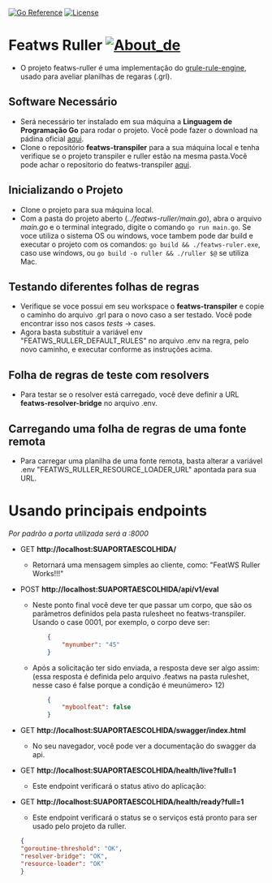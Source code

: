 [![Go Reference](https://pkg.go.dev/badge/github.com/abu-lang/goabu.svg)](https://pkg.go.dev/github.com/bancodobrasil/featws-ruller)
[![License](https://img.shields.io/badge/License-Apache%202.0-blue.svg)](https://github.com/bancodobrasil/featws-ruller/blob/develop/LICENSE)


# **Featws Ruller** [![About_de](https://github.com/yammadev/flag-icons/blob/master/png/BR.png?raw=true)](https://github.com/bancodobrasil/featws-transpiler/blob/develop/README_ptbr.md)

- O projeto featws-ruller é uma implementação do [grule-rule-engine](https://github.com/hyperjumptech/grule-rule-engine), usado para aveliar planilhas de regaras (.grl).

## Software Necessário
- Será necessário ter instalado em sua máquina a **Linguagem de Programação Go** para rodar o projeto. Você pode fazer o download na pádina oficial [aqui](https://go.dev/doc/install).
- Clone o repositório **featws-transpiler** para a sua máquina local e tenha verifique se o projeto transpiler e ruller estão na mesma pasta.Você pode achar o repositorio do featws-transpiler [aqui](https://github.com/bancodobrasil/featws-transpiler).

## Inicializando o Projeto
- Clone o projeto para sua máquina local.
- Com a pasta do projeto aberto (*../featws-ruller/main.go*), abra o arquivo  _main.go_ e o terminal integrado, digite o comando `go run main.go`. Se voce utiliza o sistema OS ou windows, voce tambem pode dar build e executar o projeto com os comandos: `go build && ./featws-ruler.exe`, caso use windows, ou  `go build -o ruller && ./ruller $@` se utiliza Mac.

## Testando diferentes folhas de regras
- Verifique se voce possui em seu workspace o **featws-transpiler** e copie o caminho do arquivo .grl para o novo caso a ser testado. Você pode encontrar isso nos casos _tests_ -> cases.
- Agora basta substituir a variável env "FEATWS_RULLER_DEFAULT_RULES" no arquivo .env na regra, pelo novo caminho, e executar conforme as instruções acima.

## Folha de regras de teste com resolvers
- Para testar se o resolver está carregado, você deve definir a URL **featws-resolver-bridge** no arquivo .env.

## Carregando uma folha de regras de uma fonte remota
- Para carregar uma planilha de uma fonte remota, basta alterar a variável .env "FEATWS_RULLER_RESOURCE_LOADER_URL" apontada para sua URL.

# Usando principais endpoints 
_Por padrão a porta utilizada será a :8000_
- GET **http://localhost:SUAPORTAESCOLHIDA/**
  - Retornará uma mensagem simples ao cliente, como: "FeatWS Ruller Works!!!"

- POST **http://localhost:SUAPORTAESCOLHIDA/api/v1/eval**
  - Neste ponto final você deve ter que passar um corpo, que são os parâmetros definidos pela pasta rulesheet no featws-transpiler. Usando o case 0001, por exemplo, o corpo deve ser:
    ```json
        {
            "mynumber": "45"
        }
    ```
   - Após a solicitação ter sido enviada, a resposta deve ser algo assim: (essa resposta é definida pelo arquivo .featws na pasta ruleshet, nesse caso é false porque a condição é meunúmero> 12)
        ```json 
            {
                "myboolfeat": false
            }
        ```
- GET **http://localhost:SUAPORTAESCOLHIDA/swagger/index.html**
    - No seu navegador, você pode ver a documentação do swagger da api.

- GET **http://localhost:SUAPORTAESCOLHIDA/health/live?full=1** 
    - Este endpoint verificará o status ativo do aplicação:

- GET **http://localhost:SUAPORTAESCOLHIDA/health/ready?full=1**
    - Este endpoint verificará o status se o serviços está pronto para ser usado ​​pelo projeto da ruller.
    
    ```json
    {
    "goroutine-threshold": "OK",
    "resolver-bridge": "OK",
    "resource-loader": "OK"
    }
    ```